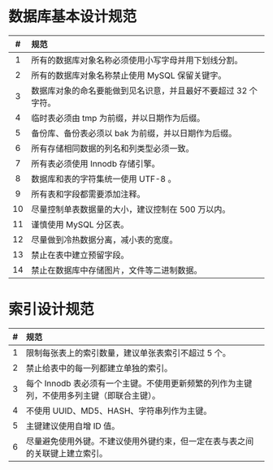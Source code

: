 <span class="title"></span>

# 数据库基本设计规范

| # | 规范 |
| :-: | :- |
| 1 | 所有的数据库对象名称必须使用小写字母并用下划线分割。|
| 2 | 所有的数据库对象名称禁止使用 MySQL 保留关键字。|
| 3 | 数据库对象的命名要能做到见名识意，并且最好不要超过 32 个字符。|
| 4 | 临时表必须由 tmp 为前缀，并以日期作为后缀。|
| 5 | 备份库、备份表必须以 bak 为前缀，并以日期作为后缀。|
| 6 | 所有存储相同数据的列名和列类型必须一致。|
| 7 | 所有表必须使用 Innodb 存储引擎。|
| 8 | 数据库和表的字符集统一使用 UTF-8 。|
| 9 | 所有表和字段都需要添加注释。|
| 10| 尽量控制单表数据量的大小，建议控制在 500 万以内。|
| 11|谨慎使用 MySQL 分区表。|
| 12| 尽量做到冷热数据分离，减小表的宽度。|
| 13| 禁止在表中建立预留字段。|
| 14| 禁止在数据库中存储图片，文件等二进制数据。|

# 索引设计规范

| # | 规范 |
| :-: | :- |
| 1 | 限制每张表上的索引数量，建议单张表索引不超过 5 个。|
| 2 | 禁止给表中的每一列都建立单独的索引。|
| 3 | 每个 Innodb 表必须有一个主键。不使用更新频繁的列作为主键列，不使用多列主键（即联合主键）。|
| 4 | 不使用 UUID、MD5、HASH、字符串列作为主键。|
| 5 | 主键建议使用自增 ID 值。|
| 6 | 尽量避免使用外键。不建议使用外键约束，但一定在表与表之间的关联键上建立索引。|
